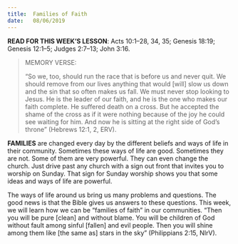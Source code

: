 ```yaml
---
title:  Families of Faith
date:   08/06/2019
---
```


**READ FOR THIS WEEK’S LESSON**: Acts 10:1–28, 34, 35; Genesis 18:19; Genesis 12:1–5; Judges 2:7–13; John 3:16.

><p>MEMORY VERSE:</p>
>“So we, too, should run the race that is before us and never quit. We should remove from our lives anything that would [will] slow us down and the sin that so often makes us fall. We must never stop looking to Jesus. He is the leader of our faith, and he is the one who makes our faith complete. He suffered death on a cross. But he accepted the shame of the cross as if it were nothing because of the joy he could see waiting for him. And now he is sitting at the right side of God’s throne” (Hebrews 12:1, 2, ERV). 

**FAMILIES** are changed every day by the different beliefs and ways of life in their community. Sometimes these ways of life are good. Sometimes they are not. Some of them are very powerful. They can even change the church. Just drive past any church with a sign out front that invites you to worship on Sunday. That sign for Sunday worship shows you that some ideas and ways of life are powerful.

The ways of life around us bring us many problems and questions. The good news is that the Bible gives us answers to these questions. This week, we will learn how we can be “families of faith” in our communities. “Then you will be pure [clean] and without blame. You will be children of God without fault among sinful [fallen] and evil people. Then you will shine among them like [the same as] stars in the sky” (Philippians 2:15, NIrV). 
